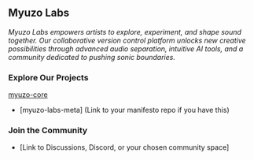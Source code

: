 ## Myuzo Labs

*Myuzo Labs empowers artists to explore, experiment, and shape sound together. Our collaborative version control platform unlocks new creative possibilities through advanced audio separation, intuitive AI tools, and a community dedicated to pushing sonic boundaries.*

### Explore Our Projects

[myuzo-core](https://github.com/myuzo-labs/myuzo-core)

* [myuzo-labs-meta] (Link to your manifesto repo if you have this)

### Join the Community

* [Link to Discussions, Discord, or your chosen community space]

